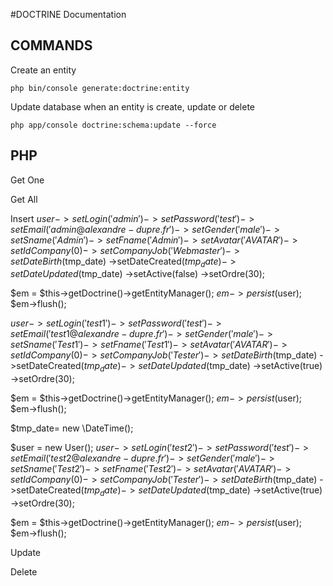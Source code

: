 #DOCTRINE Documentation

## COMMANDS

Create an entity

    php bin/console generate:doctrine:entity


Update database when an entity is create, update or delete

    php app/console doctrine:schema:update --force


## PHP

Get One

Get All

Insert
$user
    ->setLogin('admin')
    ->setPassword('test')
    ->setEmail('admin@alexandre-dupre.fr')
    ->setGender('male')
    ->setSname('Admin')
    ->setFname('Admin')
    ->setAvatar('AVATAR')
    ->setIdCompany(0)
    ->setCompanyJob('Webmaster')
    ->setDateBirth($tmp_date)
    ->setDateCreated($tmp_date)
    ->setDateUpdated($tmp_date)
    ->setActive(false)
    ->setOrdre(30);

$em = $this->getDoctrine()->getEntityManager();
$em->persist($user);
$em->flush();

$user
    ->setLogin('test1')
    ->setPassword('test')
    ->setEmail('test1@alexandre-dupre.fr')
    ->setGender('male')
    ->setSname('Test1')
    ->setFname('Test1')
    ->setAvatar('AVATAR')
    ->setIdCompany(0)
    ->setCompanyJob('Tester')
    ->setDateBirth($tmp_date)
    ->setDateCreated($tmp_date)
    ->setDateUpdated($tmp_date)
    ->setActive(true)
    ->setOrdre(30);

$em = $this->getDoctrine()->getEntityManager();
$em->persist($user);
$em->flush();







$tmp_date= new \DateTime();

$user = new User();
$user
    ->setLogin('test2')
    ->setPassword('test')
    ->setEmail('test2@alexandre-dupre.fr')
    ->setGender('male')
    ->setSname('Test2')
    ->setFname('Test2')
    ->setAvatar('AVATAR')
    ->setIdCompany(0)
    ->setCompanyJob('Tester')
    ->setDateBirth($tmp_date)
    ->setDateCreated($tmp_date)
    ->setDateUpdated($tmp_date)
    ->setActive(true)
    ->setOrdre(30);


$em = $this->getDoctrine()->getEntityManager();
$em->persist($user);
$em->flush();


Update

Delete
